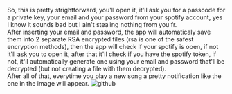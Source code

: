 So, this is pretty strightforward, you'll open it, it'll ask you for a passcode for a private key, your email and your password from your spotify account, yes I know it sounds bad but I ain't stealing nothing from you fr.   
After inserting your email and password, the app will automaticaly save them into 2 separate RSA encrypted files (rsa is one of the safest encryption methods), then the app will check if your spotify is open, if not it'll ask you to open it, after that it'll check if you have the spotify token, if not, it'll automatically generate one using your email and password that'll be decrypted (but not creating a file with them decrypted).  
After all of that, everytime you play a new song a pretty notification like the one in the image will appear.  ![github](https://user-images.githubusercontent.com/91756430/161148339-ba25d13e-33fe-48d1-a67b-07e7e700035f.png)
